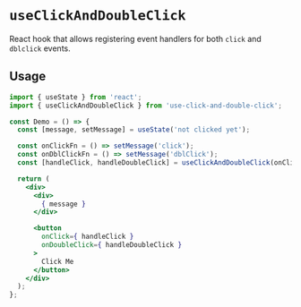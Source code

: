 # `useClickAndDoubleClick`

React hook that allows registering event handlers for both `click` and `dblclick` events.

## Usage

```jsx
import { useState } from 'react';
import { useClickAndDoubleClick } from 'use-click-and-double-click';

const Demo = () => {
  const [message, setMessage] = useState('not clicked yet');

  const onClickFn = () => setMessage('click');
  const onDblClickFn = () => setMessage('dblClick');
  const [handleClick, handleDoubleClick] = useClickAndDoubleClick(onClickFn, onDblClickFn)

  return (
    <div>
      <div>
        { message }
      </div>

      <button
        onClick={ handleClick }
        onDoubleClick={ handleDoubleClick }
      >
        Click Me
      </button>
    </div>
  );
};
```
